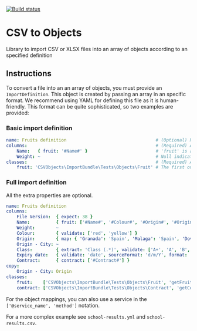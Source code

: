 [![Build status](https://circleci.com/gh/j-d/csv-objects.svg?style=shield&circle-token=:circle-token)](https://circleci.com/gh/j-d/csv-objects)

# CSV to Objects

Library to import CSV or XLSX files into an array of objects according to an specified definition

## Instructions

To convert a file into an an array of objects, you must provide an `ImportDefinition`. This object is created by 
passing an array in an specific format. We recommend using YAML for defining this file as it is human-friendly. This 
format can be quite sophisticated, so two examples are provided: 
  
### Basic import definition
 
```yaml
name: Fruits definition                                  # (Optional) Name of the import definition
columns:                                                 # (Required) An associative array with the headings of the columns in the file that will be imported
    Name:   { fruit: '#Name#' }                          # 'fruit' is a shortname for the object being created for the list (defined below) and #Name# will be the argument passed to the constructor. The hashes indicate that it should replace it with the value on that column                                         
    Weight: ~                                            # Null indicates that it can be ignored
classes:                                                 # (Required) An associative array with the mapped classes 
    fruit: 'CSVObjects\ImportBundle\Tests\Objects\Fruit' # The first one will be the class that will be returned 
```

### Full import definition

All the extra properties are optional.

```yaml
name: Fruits definition
columns:
    File Version:  { expect: 38 }                                                                                             # Expects indicates that the row value must always be as stated
    Name:          { fruit: ['#Name#', '#Colour#', '#Origin#', '#Origin - City#', '#Class#', '#Expiry date#', '#Contract#'] } # The constructor now takes an array of arguments
    Weight:        ~
    Colour:        { validate: ['red', 'yellow'] }                                                                            # Valid values that this column could have
    Origin:        { map: { 'Granada': 'Spain', 'Malaga': 'Spain', 'Dover': 'UK' } }                                          # It will apply this alias to the data on this column. If no validate is provided, non-matching values will convert into null
    Origin - City: ~
    Class:         { extract: 'Class (.*)', validate: ['A+', 'A', 'B', 'C'] }                                                 # It is like mapping but using the expecified regular expression to do the conversion. The desired part must be in brackets. Functions can optionally be combined when required
    Expiry date:   { validate: 'date', sourceFormat: 'd/m/Y', format: 'Y-m-d' }                                               # If validate is not an array, it can be an special value. 'date' will check that it is a date. Optionally, you can specify the source format using 'sourceFormat' or reformat it by specifying 'format'
    Contract:      { contract: ['#Contract#'] }
copy:                                                                                                                         # If specified, if will add more columns to the row, copying from the referenced columns before being processed
    Origin - City: Origin
classes:
    fruit:    ['CSVObjects\ImportBundle\Tests\Objects\Fruit', 'getFruitFromFullInfo']                                         # If the mapped class is an array, it will make a static call to the specified method to create the class
    contract: ['CSVObjects\ImportBundle\Tests\Objects\Contract', 'getContractFromId' ]
```

For the object mappings, you can also use a service in the `['@service_name', 'method']` notation.

For a more complex example see `school-results.yml` and `school-results.csv`.
